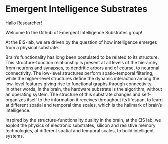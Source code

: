 # Emergent Intelligence Substrates

Hallo Researcher!

Welcome to the Github of Emergent Intelligence Substrates group!

At the EIS-lab, we are driven by the question of how intelligence emerges from a physical substrate. 

Brain’s functionality has long been postulated to be related to its structure. This structure-function relationship is present at all levels of the hierarchy, from neurons and synapses, to dendritic arbors and of course, to neuronal connectivity. The low-level structures perform spatio-temporal filtering, while the higher-level structures define the dynamic interaction among the low-level features giving rise to functional graphs through connectivity.  
In other words, in the brain, the hardware substrate is the algorithm, without an operating system. 
The structure of this substrate changes and self-organizes itself to the information it receives throughout its lifespan, to learn at different spatial and temporal time scales, which is the hallmark of brain’s intelligence. 

Inspired by the structure-functionality duality in the brain, at the EIS lab, we exploit the physics of electronic substrates, silicon and resistive memory technologies, at different spatial and temporal scales, to build intelligent systems. 



